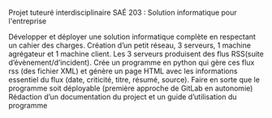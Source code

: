 Projet tuteuré interdisciplinaire 
SAÉ 203 : Solution informatique pour l'entreprise

Développer et déployer une solution informatique complète en respectant un cahier des charges.
Création d’un petit réseau, 3 serveurs, 1 machine agrégateur et 1 machine client.
Les 3 serveurs produisent des flus RSS(suite d’évènement/d’incident).
Crée un programme en python qui gère ces flux rss (des fichier XML) et génère un page HTML
avec les informations essentiel du flux (date, criticité, titre, résumé, source).
Faire en sorte que le programme soit déployable (première approche de GitLab en autonomie)
Rédaction d’un documentation du project et un guide d’utilisation du programme
